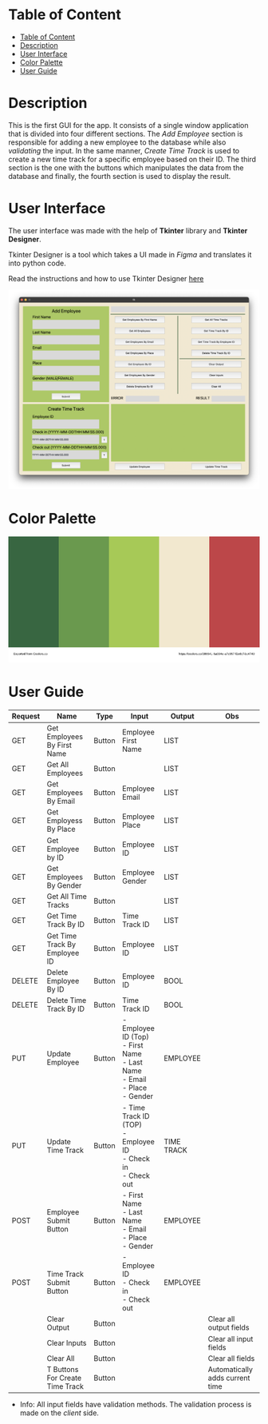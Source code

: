 # Table of Content

- [Table of Content](#table-of-content)
- [Description](#description)
- [User Interface](#user-interface)
- [Color Palette](#color-palette)
- [User Guide](#user-guide)

# Description

This is the first GUI for the app. It consists of a single window application that is divided into four different
sections. The *Add Employee* section is responsible for adding a new employee to the database while also *validating*
the input. In the same manner, *Create Time Track* is used to create a new time track for a specific employee based on
their ID. The third section is the one with the buttons which manipulates the data from the database and finally, the
fourth section is used to display the result.

# User Interface

The user interface was made with the help of **Tkinter** library and **Tkinter Designer**.

Tkinter Designer is a tool which takes a UI made in *Figma* and translates it into python code.

Read the instructions and how to use Tkinter Designer [here](https://github.com/ParthJadhav/Tkinter-Designer)

![ui](../media/ui.png)

# Color Palette

![color_palette](../media/color_palette.svg)

# User Guide

| Request | Name                            | Type   | Input                                                                                     | Output     | Obs                             |
| ------- | ------------------------------- | ------ | ----------------------------------------------------------------------------------------- | ---------- | ------------------------------- |
| GET     | Get Employees By First Name     | Button | Employee First Name                                                                       | LIST       |                                 |
| GET     | Get All Employees               | Button |                                                                                           | LIST       |                                 |
| GET     | Get Employees By Email          | Button | Employee Email                                                                            | LIST       |                                 |
| GET     | Get Employess By Place          | Button | Employee Place                                                                            | LIST       |                                 |
| GET     | Get Employee by ID              | Button | Employee ID                                                                               | LIST       |                                 |
| GET     | Get Employees By Gender         | Button | Employee Gender                                                                           | LIST       |                                 |
| GET     | Get All Time Tracks             | Button |                                                                                           | LIST       |                                 |
| GET     | Get Time Track By ID            | Button | Time Track ID                                                                             | LIST       |                                 |
| GET     | Get Time Track By Employee ID   | Button | Employee ID                                                                               | LIST       |                                 |
| DELETE  | Delete Employee By ID           | Button | Employee ID                                                                               | BOOL       |                                 |
| DELETE  | Delete Time Track By ID         | Button | Time Track ID                                                                             | BOOL       |                                 |
| PUT     | Update Employee                 | Button | - Employee ID (Top)<br/>- First Name<br/>- Last Name<br/>- Email<br/>- Place<br/>- Gender | EMPLOYEE   |                                 |
| PUT     | Update Time Track               | Button | - Time Track ID (TOP)<br/>- Employee ID<br/>- Check in<br/>- Check out                    | TIME TRACK |                                 |
| POST    | Employee Submit Button          | Button | - First Name<br/>- Last Name<br/>- Email<br/>- Place<br/>- Gender                         | EMPLOYEE   |                                 |
| POST    | Time Track Submit Button        | Button | - Employee ID<br/>- Check in<br/>- Check out                                              | EMPLOYEE   |                                 |
|         | Clear Output                    | Button |                                                                                           |            | Clear all output fields         |
|         | Clear Inputs                    | Button |                                                                                           |            | Clear all input fields          |
|         | Clear All                       | Button |                                                                                           |            | Clear all fields                |
|         | T Buttons For Create Time Track | Button |                                                                                           |            | Automatically adds current time |

- Info: All input fields have validation methods. The validation process is made on the *client* side.

